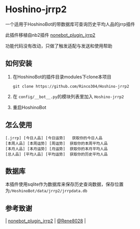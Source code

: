 # Hoshino-jrrp2
一个适用于HoshinoBot的带数据库可查询历史平均人品的jrrp插件

此插件移植自nb2插件 [nonebot_plugin_jrrp2](https://github.com/Rene8028/nonebot_plugin_jrrp2)

功能代码没有改动，只做了触发适配与发送和使用帮助

## 如何安装

1. 在HoshinoBot的插件目录modules下clone本项目

   `git clone https://github.com/Rinco304/Hoshino-jrrp2`

2. 在 `config/__bot__.py`的模块列表里加入 `Hoshino-jrrp2`

3. 重启HoshinoBot

## 怎么使用

```
[.jrrp] [今日人品] [今日运势]   获取你的今日人品
[本周人品] [本周运势] [周运势]  获取你的本周平均人品
[本月人品] [本月运势] [月运势]  获取你的本月平均人品
[总人品] [平均人品] [平均运势]  获取你的历史平均人品
```

## 数据库

本插件使用sqlite作为数据库来保存历史查询数据，保存位置为`/HoshinoBot/data/jrrp2/jrrpdata.db`

## 参考致谢

| [nonebot_plugin_jrrp2](https://github.com/Rene8028/nonebot_plugin_jrrp2) | [@Rene8028](https://github.com/Rene8028) |
